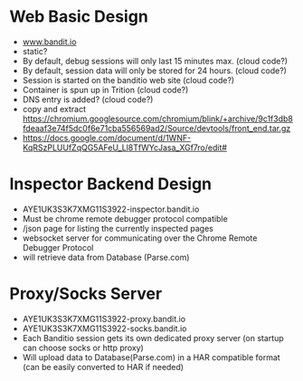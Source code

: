 # Web Basic Design
- www.bandit.io
- static?
- By default, debug sessions will only last 15 minutes max.  (cloud code?)
- By default, session data will only be stored for 24 hours. (cloud code?)
- Session is started on the banditio web site (cloud code?)
- Container is spun up in Trition  (cloud code?)
- DNS entry is added? (cloud code?)
- copy and extract https://chromium.googlesource.com/chromium/blink/+archive/9c1f3db8fdeaaf3e74f5dc0f6e71cba556569ad2/Source/devtools/front_end.tar.gz
- https://docs.google.com/document/d/1WNF-KqRSzPLUUfZqQG5AFeU_Ll8TfWYcJasa_XGf7ro/edit#	


# Inspector Backend Design
- AYE1UK3S3K7XMG11S3922-inspector.bandit.io
- Must be chrome remote debugger protocol compatible
- /json page for listing the currently inspected pages
- websocket server for communicating over the Chrome Remote Debugger Protocol
- will retrieve data from Database (Parse.com)


# Proxy/Socks Server
- AYE1UK3S3K7XMG11S3922-proxy.bandit.io
- AYE1UK3S3K7XMG11S3922-socks.bandit.io
- Each Banditio session gets its own dedicated proxy server (on startup can choose socks or http proxy)
- Will upload data to Database(Parse.com) in a HAR compatible format (can be easily converted to HAR if needed)
